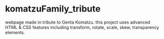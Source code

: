 # komatzuFamily_tribute
webpage made in tribute to Genta Komatzu. this project uses advanced HTML &amp; CSS features including transform, rotate, scale, skew, transparency elements.
